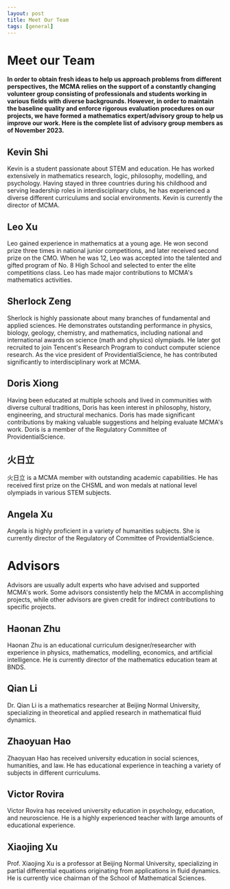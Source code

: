 ```yaml
---
layout: post
title: Meet Our Team
tags: [general]
---
```


# Meet our Team
**In order to obtain fresh ideas to help us approach problems from different perspectives, the MCMA relies on the support of a constantly changing volunteer group consisting of professionals and students working in various fields with diverse backgrounds. However, in order to maintain the baseline quality and enforce rigorous evaluation procedures on our projects, we have formed a mathematics expert/advisory group to help us improve our work. Here is the complete list of advisory group members as of November 2023.**

## Kevin Shi
Kevin is a student passionate about STEM and education. He has worked extensively in mathematics research, logic, philosophy, modelling, and psychology. Having stayed in three countries during his childhood and serving leadership roles in interdisciplinary clubs, he has experienced a diverse different curriculums and social environments. Kevin is currently the director of MCMA.

## Leo Xu
Leo gained experience in mathematics at a young age. He won second prize three times in national junior competitions, and later received second prize on the CMO. When he was 12, Leo was accepted into the talented and gifted program of No. 8 High School and selected to enter the elite competitions class. Leo has made major contributions to MCMA's mathematics activities.

## Sherlock Zeng
Sherlock is highly passionate about many branches of fundamental and applied sciences. He demonstrates outstanding performance in physics, biology, geology, chemistry, and mathematics, including national and international awards on science (math and physics) olympiads. He later got recruited to join Tencent's Research Program to conduct computer science research. As the vice president of ProvidentialScience, he has contributed significantly to interdisciplinary work at MCMA.

## Doris Xiong
Having been educated at multiple schools and lived in communities with diverse cultural traditions, Doris has keen interest in philosophy, history, engineering, and structural mechanics. Doris has made significant contributions by making valuable suggestions and helping evaluate MCMA's work. Doris is a member of the Regulatory Committee of ProvidentialScience.

## 火日立
火日立 is a MCMA member with outstanding academic capabilities. He has received first prize on the CHSML and won medals at national level olympiads in various STEM subjects.

## Angela Xu
Angela is highly proficient in a variety of humanities subjects. She is currently director of the Regulatory of Committee of ProvidentialScience.

# Advisors
Advisors are usually adult experts who have advised and supported MCMA's work. Some advisors consistently help the MCMA in accomplishing projects, while other advisors are given credit for indirect contributions to specific projects.

## Haonan Zhu
Haonan Zhu is an educational curriculum designer/researcher with experience in physics, mathematics, modelling, economics, and artificial intelligence. He is currently director of the mathematics education team at BNDS.

## Qian Li
Dr. Qian Li is a mathematics researcher at Beijing Normal University, specializing in theoretical and applied research in mathematical fluid dynamics.

## Zhaoyuan Hao
Zhaoyuan Hao has received university education in social sciences, humanities, and law. He has educational experience in teaching a variety of subjects in different curriculums.

## Victor Rovira
Victor Rovira has received university education in psychology, education, and neuroscience. He is a highly experienced teacher with large amounts of educational experience.

## Xiaojing Xu
Prof. Xiaojing Xu is a professor at Beijing Normal University, specializing in partial differential equations originating from applications in fluid dynamics. He is currently vice chairman of the School of Mathematical Sciences.
